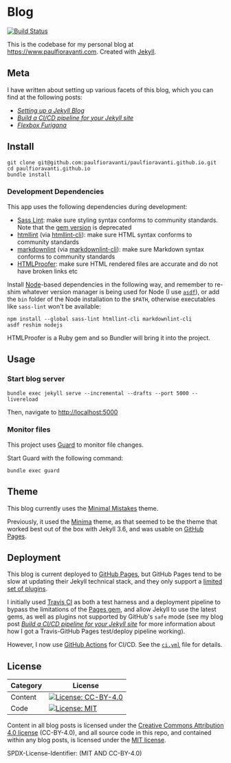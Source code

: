 # Blog

[![Build Status][Build Status image]][Build Status url]

This is the codebase for my personal blog at
<https://www.paulfioravanti.com>. Created with [Jekyll][].

## Meta

I have written about setting up various facets of this blog, which you can find
at the following posts:

- _[Setting up a Jekyll Blog][]_
- _[Build a CI/CD pipeline for your Jekyll site][]_
- _[Flexbox Furigana][]_

## Install

```console
git clone git@github.com:paulfioravanti/paulfioravanti.github.io.git
cd paulfioravanti.github.io
bundle install
```

### Development Dependencies

This app uses the following dependencies during development:

- [Sass Lint][]: make sure styling syntax conforms to
  community standards. Note that the [gem version][scss-lint] is deprecated
- [htmllint][] (via [htmllint-cli][]): make sure HTML
  syntax conforms to community standards
- [markdownlint][] (via [markdownlint-cli][]): make sure Markdown syntax
  conforms to community standards
- [HTMLProofer][]: make sure HTML rendered files are accurate and do not have
  broken links etc

Install [Node][]-based dependencies in the following way, and remember to
re-shim whatever version manager is being used for Node (I use [`asdf`][]), or
add the `bin` folder of the Node installation to the `$PATH`, otherwise
executables like `sass-lint` won't be available:

```console
npm install --global sass-lint htmllint-cli markdownlint-cli
asdf reshim nodejs
```

HTMLProofer is a Ruby gem and so Bundler will bring it into the project.

## Usage

### Start blog server

```console
bundle exec jekyll serve --incremental --drafts --port 5000 --livereload
```

Then, navigate to <http://localhost:5000>

### Monitor files

This project uses [Guard][] to monitor file changes.

Start Guard with the following command:

```console
bundle exec guard
```

## Theme

This blog currently uses the [Minimal Mistakes][] theme.

Previously, it used the [Minima][] theme, as that seemed to be the theme that
worked best out of the box with Jekyll 3.6, and was usable on [GitHub Pages][].

## Deployment

This blog is current deployed to [GitHub Pages][], but GitHub Pages tend to be
slow at updating their Jekyll technical stack, and they only support a
[limited set of plugins][GitHub Pages Supported Plugin List].

I initially used [Travis CI][] as both a test harness and a deployment pipeline
to bypass the limitations of the [Pages gem][], and allow Jekyll to use the
latest gems, as well as plugins not supported by GitHub's `safe` mode (see my
blog post _[Build a CI/CD pipeline for your Jekyll site][]_ for more information
about how I got a Travis-GitHub Pages test/deploy pipeline working).

However, I now use [GitHub Actions][] for CI/CD. See the [`ci.yml`][] file for
details.

## License

| Category |                         License                           |
|----------|-----------------------------------------------------------|
| Content  | [![License: CC-BY-4.0][license-cc-badge]][license-cc-url] |
| Code     | [![License: MIT][license-mit-badge]][license-mit-url]     |

Content in all blog posts is licensed under the
[Creative Commons Attribution 4.0 license][license-cc] (CC-BY-4.0), and all
source code in this repo, and contained within any blog posts, is licensed
under the [MIT license][license-mit].

SPDX-License-Identifier: (MIT AND CC-BY-4.0)

[`asdf`]: https://github.com/asdf-vm/asdf
[Build a CI/CD pipeline for your Jekyll site]: https://www.paulfioravanti.com/blog/build-a-ci-cd-pipeline-for-your-jekyll-site/
[Build Status image]: https://github.com/paulfioravanti/paulfioravanti.github.io/actions/workflows/ci.yml/badge.svg
[Build Status url]: https://github.com/paulfioravanti/paulfioravanti.github.io/actions/workflows/ci.yml
[`ci.yml`]: https://github.com/paulfioravanti/paulfioravanti.github.io/blob/release/.github/workflows/ci.yml
[Flexbox Furigana]: https://www.paulfioravanti.com/blog/flexbox-furigana/
[GitHub Actions]: https://github.com/features/actions
[GitHub Pages]: https://pages.github.com/
[GitHub Pages Supported Plugin List]: https://pages.github.com/versions/
[Guard]: https://github.com/guard/guard
[htmllint]: https://github.com/htmllint/htmllint
[htmllint-cli]: https://github.com/htmllint/htmllint-cli
[HTMLProofer]: https://github.com/gjtorikian/html-proofer
[`_includes`]: _includes
[Jekyll]: https://jekyllrb.com
[license-cc]: ./LICENSE.md
[license-cc-badge]: https://licensebuttons.net/l/by/4.0/80x15.png
[license-cc-url]: https://creativecommons.org/licenses/by/4.0/
[license-mit]: ./LICENSE-MIT.md
[license-mit-badge]: https://img.shields.io/badge/License-MIT-lightgrey.svg
[license-mit-url]: https://opensource.org/licenses/MIT
[markdownlint]: https://github.com/DavidAnson/markdownlint
[markdownlint-cli]: https://github.com/igorshubovych/markdownlint-cli
[Minima]: https://github.com/jekyll/minima
[Minimal Mistakes]: https://github.com/mmistakes/minimal-mistakes
[Node]: https://github.com/nodejs/node
[Pages gem]: https://github.com/github/pages-gem
[Sass Lint]: https://github.com/sasstools/sass-lint
[scss-lint]: https://github.com/brigade/scss-lint
[Setting up a Jekyll Blog]: https://www.paulfioravanti.com/blog/set-up-jekyll-blog/
[Travis CI]: https://travis-ci.com/
